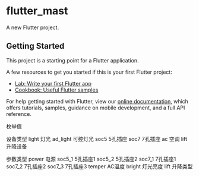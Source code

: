 # flutter_mast

A new Flutter project.

## Getting Started

This project is a starting point for a Flutter application.

A few resources to get you started if this is your first Flutter project:

- [Lab: Write your first Flutter app](https://flutter.dev/docs/get-started/codelab)
- [Cookbook: Useful Flutter samples](https://flutter.dev/docs/cookbook)

For help getting started with Flutter, view our
[online documentation](https://flutter.dev/docs), which offers tutorials,
samples, guidance on mobile development, and a full API reference.


枚举值

设备类型
light 灯光
ad_light 可控灯光
soc5 5孔插座
soc7 7孔插座
ac  空调
lift 升降设备


参数类型
power 电源
soc5_1 5孔插座1
soc5_2 5孔插座2
soc7_1 7孔插座1
soc7_2 7孔插座2
soc7_3 7孔插座3
temper AC温度
bright 灯光亮度
lift   升降类型
